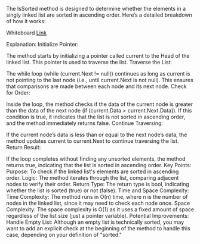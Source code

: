 ﻿The IsSorted method is designed to determine whether the elements in a singly linked list are sorted in ascending order. Here’s a detailed breakdown of how it works:
 
Whiteboard [Link](https://github.com/Abed1313/LinkedListLibrary/blob/master/StudyLinkedList/assest/IsSorted.jpg)

Explanation:
Initialize Pointer:

The method starts by initializing a pointer called current to the Head of the linked list. This pointer is used to traverse the list.
Traverse the List:

The while loop (while (current.Next != null)) continues as long as current is not pointing to the last node (i.e., until current.Next is not null). This ensures that comparisons are made between each node and its next node.
Check for Order:

Inside the loop, the method checks if the data of the current node is greater than the data of the next node (if (current.Data > current.Next.Data)). If this condition is true, it indicates that the list is not sorted in ascending order, and the method immediately returns false.
Continue Traversing:

If the current node’s data is less than or equal to the next node’s data, the method updates current to current.Next to continue traversing the list.
Return Result:

If the loop completes without finding any unsorted elements, the method returns true, indicating that the list is sorted in ascending order.
Key Points:
Purpose: To check if the linked list's elements are sorted in ascending order.
Logic:
The method iterates through the list, comparing adjacent nodes to verify their order.
Return Type: The return type is bool, indicating whether the list is sorted (true) or not (false).
Time and Space Complexity:
Time Complexity: The method runs in O(n) time, where n is the number of nodes in the linked list, since it may need to check each node once.
Space Complexity: The space complexity is O(1) as it uses a fixed amount of space regardless of the list size (just a pointer variable).
Potential Improvements:
Handle Empty List: Although an empty list is technically sorted, you may want to add an explicit check at the beginning of the method to handle this case, depending on your definition of "sorted."
